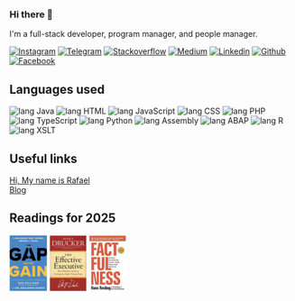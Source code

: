 ### Hi there 👋

<p>I'm a full-stack developer, program manager, and people manager. </p>



[![Instagram    ][ico-instagram    ]][url-instagram    ]
[![Telegram     ][ico-telegram     ]][url-telegram     ]
[![Stackoverflow][ico-stackoverflow]][url-stackoverflow]
[![Medium       ][ico-medium       ]][url-medium       ]
[![Linkedin     ][ico-linkedin     ]][url-linkedin     ]
[![Github       ][ico-github       ]][url-github       ]
[![Facebook     ][ico-facebook     ]][url-facebook     ]



## Languages used
[](https://img.shields.io/badge/Code-Java-informational?style=flat&logo=java&logoColor=white&color=4AB197)
![lang Java      ](https://img.shields.io/badge/-Java-259?style=flat-square&logo=Java&logoColor=fff)
![lang HTML      ](https://img.shields.io/badge/-HTML-1A5?style=flat-square&logo=HTML&logoColor=fff)
![lang JavaScript](https://img.shields.io/badge/-JavaScript-1F0?style=flat-square&logo=JavaScript&logoColor=fff)
![lang CSS       ](https://img.shields.io/badge/-CSS-223?style=flat-square&logo=CSS&logoColor=fff)
![lang PHP       ](https://img.shields.io/badge/-PHP-230?style=flat-square&logo=PHP&logoColor=fff)
![lang TypeScript](https://img.shields.io/badge/-TypeScript-242?style=flat-square&logo=TypeScript&logoColor=fff)
![lang Python    ](https://img.shields.io/badge/-Python-24A?style=flat-square&logo=Python&logoColor=fff)
![lang Assembly  ](https://img.shields.io/badge/-Assembly-27C?style=flat-square&logo=Assembly&logoColor=fff)
![lang ABAP      ](https://img.shields.io/badge/-ABAP-289?style=flat-square&logo=ABAP&logoColor=fff)
![lang R         ](https://img.shields.io/badge/-R-29A?style=flat-square&logo=R&logoColor=fff)
![lang XSLT      ](https://img.shields.io/badge/-XSLT-2A3?style=flat-square&logo=XSLT&logoColor=fff)

## Useful links
[Hi, My name is Rafael      ][url-profile      ] <br>
[Blog      ][url-blog      ]


## Readings for 2025
[![The_Gap_And_The_Gain][book-gapandthegain-ok              ]][book-gapandthegain]
[![The_Effective_Executive][book-theffectiveexecutive-ok]][book-theeffectiveexecutive]
[![Factfulness][book-factfulness-ok              ]][book-factfulness]





[book-gapandthegain]: https://www.amazon.com/Gap-Gain-Achievers-Happiness-Confidence/dp/1401964362
[book-theeffectiveexecutive]: https://www.amazon.com/Effective-Executive-Definitive-Harperbusiness-Essentials/dp/0060833459
[book-factfulness]: https://www.amazon.com.br/Factfulness-Reasons-World-Things-Better/dp/1250123828/ref=asc_df_1250123828?mcid=30a44c397287386aba096f8b2c7e0373&tag=googleshopp00-20&linkCode=df0&hvadid=709873111650&hvpos=&hvnetw=g&hvrand=794815107791026378&hvpone=&hvptwo=&hvqmt=&hvdev=c&hvdvcmdl=&hvlocint=&hvlocphy=1001681&hvtargid=pla-910042097476&psc=1&language=pt_BR&gad_source=1

[book-gapandthegain-ok             ]: covers/thegapandthegain.png
[book-theffectiveexecutive-ok             ]: covers/theffectiveexecutive.png
[book-factfulness-ok             ]: covers/factfulness.png





[](ASSETS)

[url-blog         ]: https://mechamorafa.com/blog
[url-profile         ]: https://mechamorafa.com


[url-gmail        ]: mailto:rafaelramos.anti@gmail.com
[url-medium       ]: https://medium.com/@mechamorafa
[url-github       ]: https://github.com/mechamorafa
[url-twitter      ]: https://twitter.com/mechamorafa
[url-facebook     ]: https://facebook.com/rafaelramos
[url-linkedin     ]: https://www.linkedin.com/in/julianorafaelramos
[url-telegram     ]: https://t.me/mechamorafa
[url-instagram    ]: https://instagram.com/mechamorafa
[url-hackerrank   ]: https://www.hackerrank.com/
[url-stackoverflow]: https://stackoverflow.com/
[ico-gmail        ]: https://img.shields.io/badge/Gmail-131313?style=flat-square&logo=Gmail
[ico-devto        ]: https://img.shields.io/badge/DEV.to-131313?style=flat-square&logo=dev.to
[ico-reddit       ]: https://img.shields.io/badge/Reddit-131313?style=flat-square&logo=Reddit
[ico-medium       ]: https://img.shields.io/badge/Medium-131313?style=flat-square&logo=medium
[ico-github       ]: https://img.shields.io/badge/Github-131313?style=flat-square&logo=Github
[ico-twitter      ]: https://img.shields.io/badge/Twitter-131313?style=flat-square&logo=twitter
[ico-keybase      ]: https://img.shields.io/badge/Keybase.io-131313?style=flat-square&logo=keybase
[ico-stellar      ]: https://img.shields.io/badge/Stellar-lumens-131313?style=flat-square&logo=stellar&labelColor=333
[ico-spotify      ]: https://img.shields.io/badge/Spotify-131313?style=flat-square&logo=spotify
[ico-facebook     ]: https://img.shields.io/badge/Facebook-131313?style=flat-square&logo=facebook
[ico-instagram    ]: https://img.shields.io/badge/Instagram-131313?style=flat-square&logo=instagram
[ico-whatsapp     ]: https://img.shields.io/badge/Whatsapp-131313?style=flat-square&logo=whatsapp
[ico-linkedin     ]: https://img.shields.io/badge/LinkedIn-131313?style=flat-square&logo=Linkedin
[ico-telegram     ]: https://img.shields.io/badge/Telegram-131313?style=flat-square&logo=telegram
[ico-hackerrank   ]: https://img.shields.io/badge/HackerRank-131313?style=flat-square&logo=hackerrank
[ico-stackoverflow]: https://img.shields.io/badge/Stackoverflow-131313?style=flat-square&logo=Stackoverflow



